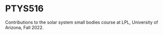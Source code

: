 # PTYS516
Contributions to the solar system small bodies course at LPL, University of Arizona, Fall 2022.
